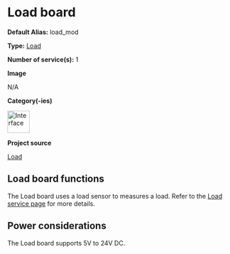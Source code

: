 # Load board
<div class="cust_sheet" markdown="1">
<p class="cust_sheet-title" markdown="1"><strong>Default Alias:</strong> load_mod</p>
<p class="cust_sheet-title" markdown="1"><strong>Type:</strong> <a href="../../software/services_list/load.md">Load</a></p>
<p class="cust_sheet-title" markdown="1"><strong>Number of service(s):</strong> 1</p>
<p class="cust_sheet-title" markdown="1"><strong>Image</strong></p>
<p class="cust_indent" markdown="1">N/A</p>
<p class="cust_sheet-title" markdown="1"><strong>Category(-ies)</strong></p>
<p class="cust_indent" markdown="1">
<img height="50" src="../../../_assets/img/sticker-interface.png" title="Interface">
</p>
<p class="cust_sheet-title" markdown="1"><strong>Project source </strong></p>
<a class="github-button" data-size="large" aria-label="Star Luos-io/Luos on GitHub" href="https://github.com/Luos-io/Examples/blob/master/Projects/l0/Load" target="_blank">Load</a>
</div>

## Load board functions
The Load board uses a load sensor to measures a load. Refer to the [Load service page](../../software/services_list/Load.md) for more details.

## Power considerations
The Load board supports 5V to 24V DC.


